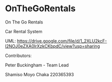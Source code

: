 # OnTheGoRentals
On The Go Rentals

Car Rental System

UML: https://drive.google.com/file/d/1_2XLU2kcF-l2NOJ0eZXA0lrXzkCKbpdC/view?usp=sharing 

Contributors:

Peter Buckingham - Team Lead

Shamiso Moyo Chaka 220365393
